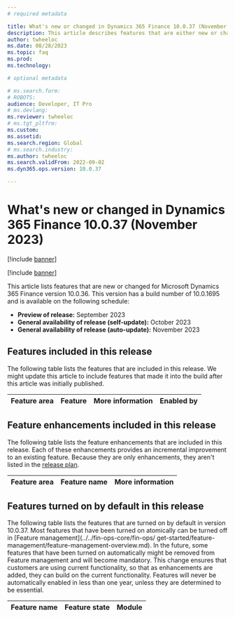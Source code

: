 ```yaml
---
# required metadata

title: What's new or changed in Dynamics 365 Finance 10.0.37 (November 2023)
description: This article describes features that are either new or changed in the Microsoft Dynamics 365 Finance version 10.0.37 preview release.
author: twheeloc
ms.date: 08/28/2023
ms.topic: faq
ms.prod: 
ms.technology: 

# optional metadata

# ms.search.form: 
# ROBOTS: 
audience: Developer, IT Pro
# ms.devlang: 
ms.reviewer: twheeloc
# ms.tgt_pltfrm: 
ms.custom: 
ms.assetid: 
ms.search.region: Global
# ms.search.industry: 
ms.author: twheeloc
ms.search.validFrom: 2022-09-02
ms.dyn365.ops.version: 10.0.37

---
```


# What's new or changed in Dynamics 365 Finance 10.0.37 (November 2023)

[!include [banner](../includes/banner.md)]

[!include [banner](../includes/preview-banner.md)]

This article lists features that are new or changed for Microsoft Dynamics 365 Finance version 10.0.36. This version has a build number of 10.0.1695 and is available on the following schedule:

- **Preview of release:** September 2023
- **General availability of release (self-update):** October 2023
- **General availability of release (auto-update):** November 2023

## Features included in this release

The following table lists the features that are included in this release. We might update this article to include features that made it into the build after this article was initially published.

| Feature area | Feature | More information | Enabled by |
|--------------|---------|------------------|------------|



## Feature enhancements included in this release

The following table lists the feature enhancements that are included in this release. Each of these enhancements provides an incremental improvement to an existing feature. Because they are only enhancements, 
they aren't listed in the [release plan](/dynamics365/release-plan/2023wave1/finance-operations/dynamics365-finance).

| Feature area | Feature name | More information |
|--------------|--------------|------------------|

## Features turned on by default in this release

The following table lists the features that are turned on by default in version 10.0.37. Most features that have been turned on atomically can be turned off in [Feature management](../../fin-ops-core/fin-ops/
get-started/feature-management/feature-management-overview.md). In the future, some features that have been turned on automatically might be removed from Feature management and will become mandatory. This change 
ensures that customers are using current functionality, so that as enhancements are added, they can build on the current functionality. Features will never be automatically enabled in less than one year, unless 
they are determined to be essential.

| Feature name | Feature state | Module |
|--------------|---------------|--------|
